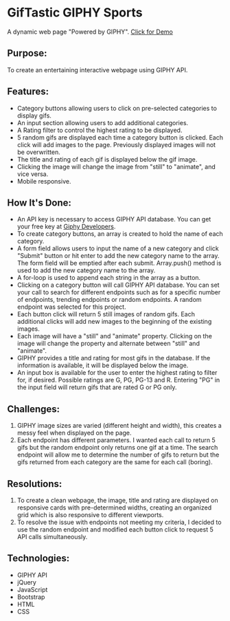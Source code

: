 # GifTastic GIPHY Sports
A dynamic web page "Powered by GIPHY". [Click for Demo](https://cftgithub.github.io/GifTastic/)

## Purpose: 
To create an entertaining interactive webpage using GIPHY API.

## Features:
* Category buttons allowing users to click on pre-selected categories to display gifs.
* An input section allowing users to add additional categories.
* A Rating filter to control the highest rating to be displayed.
* 5 random gifs are displayed each time a category button is clicked. Each click will add images to the page. Previously displayed images will not be overwritten.
* The title and rating of each gif is displayed below the gif image.
* Clicking the image will change the image from "still" to "animate", and vice versa.
* Mobile responsive.

## How It's Done:
* An API key is necessary to access GIPHY API database. You can get your free key at [Giphy Developers](https://developers.giphy.com/).
* To create category buttons, an array is created to hold the name of each category.
* A form field allows users to input the name of a new category and click "Submit" button or hit enter to add the new category name to the array. The form field will be emptied after each submit. Array.push() method is used to add the new category name to the array. 
* A for-loop is used to append each string in the array as a button.
* Clicking on a category button will call GIPHY API database. You can set your call to search for different endpoints such as for a specific number of endpoints, trending endpoints or random endpoints. A random endpoint was selected for this project.
* Each button click will return 5 still images of random gifs. Each additional clicks will add new images to the beginning of the existing images.
* Each image will have a "still" and "animate" property. Clicking on the image will change the property and alternate between "still" and "animate".
* GIPHY provides a title and rating for most gifs in the database. If the information is available, it will be displayed below the image.
* An input box is available for the user to enter the highest rating to filter for, if desired. Possible ratings are G, PG, PG-13 and R. Entering "PG" in the input field will return gifs that are rated G or PG only.

## Challenges:
1. GIPHY image sizes are varied (different height and width), this creates a messy feel when displayed on the page. 
1. Each endpoint has different parameters. I wanted each call to return 5 gifs but the random endpoint only returns one gif at a time. The search endpoint will allow me to determine the number of gifs to return but the gifs returned from each category are the same for each call (boring). 

## Resolutions:
1. To create a clean webpage, the image, title and rating are displayed on responsive cards with pre-determined widths, creating an organized grid which is also responsive to different viewports.
1. To resolve the issue with endpoints not meeting my criteria, I decided to use the random endpoint and modified each button click to request 5 API calls simultaneously. 

## Technologies:
* GIPHY API
* jQuery
* JavaScript
* Bootstrap
* HTML
* CSS
